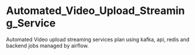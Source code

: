# Automated_Video_Upload_Streaming_Service
Automated Video upload streaming services plan using kafka, api, redis and backend jobs managed by airflow.
